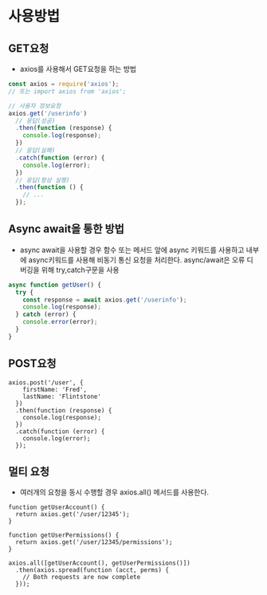 # 사용방법

## GET요청
- axios를 사용해서 GET요청을 하는 방법
```javascript
const axios = require('axios');
// 또는 import axios from 'axios';

// 사용자 정보요청
axios.get('/userinfo')
  // 응답(성공)
  .then(function (response) {
    console.log(response);
  })
  // 응답(실패)
  .catch(function (error) {
    console.log(error);
  })
  // 응답(항상 실행)
  .then(function () {
    // ...
  });
```

## Async await을 통한 방법
- async await을 사용할 경우 함수 또는 메서드 앞에 async 키워드를 사용하고 내부에 async키워드를 사용해 비동기 통신 요청을 처리한다. async/await은 오류 디버깅을 위해 try,catch구문을 사용
```javascript
async function getUser() {
  try {
    const response = await axios.get('/userinfo');
    console.log(response);
  } catch (error) {
    console.error(error);
  }
}
```

## POST요청
```
axios.post('/user', {
    firstName: 'Fred',
    lastName: 'Flintstone'
  })
  .then(function (response) {
    console.log(response);
  })
  .catch(function (error) {
    console.log(error);
  });
```

## 멀티 요청
- 여러개의 요청을 동시 수행할 경우 axios.all() 메서드를 사용한다.
```
function getUserAccount() {
  return axios.get('/user/12345');
}

function getUserPermissions() {
  return axios.get('/user/12345/permissions');
}

axios.all([getUserAccount(), getUserPermissions()])
  .then(axios.spread(function (acct, perms) {
    // Both requests are now complete
  }));
```

